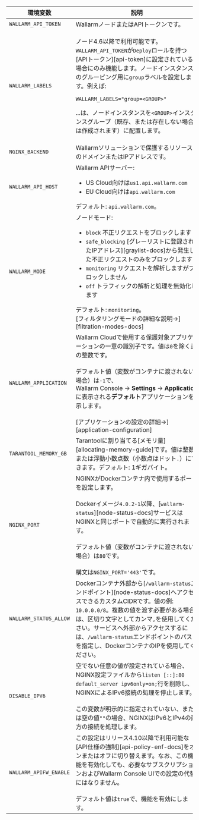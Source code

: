 環境変数 | 説明| 必須
--- | ---- | ----
`WALLARM_API_TOKEN` | WallarmノードまたはAPIトークンです。 | はい
`WALLARM_LABELS` | <p>ノード4.6以降で利用可能です。`WALLARM_API_TOKEN`が`Deploy`ロールを持つ[APIトークン][api-token]に設定されている場合にのみ機能します。ノードインスタンスのグルーピング用に`group`ラベルを設定します。例えば:</p> <p>`WALLARM_LABELS="group=<GROUP>"`</p> <p>...は、ノードインスタンスを`<GROUP>`インスタンスグループ（既存、または存在しない場合は作成されます）に配置します。</p> | はい（APIトークンの場合）
`NGINX_BACKEND` | Wallarmソリューションで保護するリソースのドメインまたはIPアドレスです。 | はい
`WALLARM_API_HOST` | Wallarm APIサーバー:<ul><li>US Cloud向けは`us1.api.wallarm.com`</li><li>EU Cloud向けは`api.wallarm.com`</li></ul>デフォルト: `api.wallarm.com`。 | いいえ
`WALLARM_MODE` | ノードモード:<ul><li>`block` 不正リクエストをブロックします</li><li>`safe_blocking` [グレーリストに登録されたIPアドレス][graylist-docs]から発生した不正リクエストのみをブロックします</li><li>`monitoring` リクエストを解析しますがブロックしません</li><li>`off` トラフィックの解析と処理を無効化します</li></ul>デフォルト: `monitoring`。<br>[フィルタリングモードの詳細な説明→][filtration-modes-docs] | いいえ
`WALLARM_APPLICATION` | Wallarm Cloudで使用する保護対象アプリケーションの一意の識別子です。値は`0`を除く正の整数です。<br><br>デフォルト値（変数がコンテナに渡されない場合）は`-1`で、Wallarm Console → **Settings** → **Application**に表示される**デフォルト**アプリケーションを示します。<br><br>[アプリケーションの設定の詳細→][application-configuration] | いいえ
`TARANTOOL_MEMORY_GB` | Tarantoolに割り当てる[メモリ量][allocating-memory-guide]です。値は整数または浮動小数点数（小数点はドット<code>.</code>）にできます。デフォルト: 1ギガバイト。 | いいえ
`NGINX_PORT` | NGINXがDockerコンテナ内で使用するポートを設定します。<br><br>Dockerイメージ`4.0.2-1`以降、[`wallarm-status`][node-status-docs]サービスはNGINXと同じポートで自動的に実行されます。<br><br>デフォルト値（変数がコンテナに渡されない場合）は`80`です。<br><br>構文は`NGINX_PORT='443'`です。 | いいえ
<a name="wallarm-status-allow-env-var"></a>`WALLARM_STATUS_ALLOW` | Dockerコンテナ外部から[`/wallarm-status`エンドポイント][node-status-docs]へアクセスできるカスタムCIDRです。値の例: `10.0.0.0/8`。複数の値を渡す必要がある場合は、区切り文字としてカンマ`,`を使用してください。サービスへ外部からアクセスするには、`/wallarm-status`エンドポイントのパスを指定し、DockerコンテナのIPを使用してください。 | いいえ
`DISABLE_IPV6`| 空でない任意の値が設定されている場合、NGINX設定ファイルから`listen [::]:80 default_server ipv6only=on;`行を削除し、NGINXによるIPv6接続の処理を停止します。<br><br>この変数が明示的に指定されていない、または空の値`""`の場合、NGINXはIPv6とIPv4の両方の接続を処理します。 | いいえ
`WALLARM_APIFW_ENABLE` | この設定はリリース4.10以降で利用可能な[API仕様の強制][api-policy-enf-docs]をオンまたはオフに切り替えます。なお、この機能を有効化しても、必要なサブスクリプションおよびWallarm Console UIでの設定の代替にはなりません。<br><br>デフォルト値は`true`で、機能を有効にします。 | いいえ